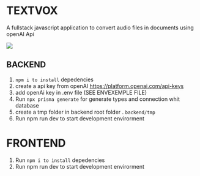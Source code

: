 # TEXTVOX

A fullstack javascript application to convert audio files in documents using openAI Api

<img src="https://raw.githubusercontent.com/rogeriorioli/iaapp/main/web/app/src/assets/logo.png" />

## BACKEND

1. `npm i to install` depedencies
2. create a api key from openAI https://platform.openai.com/api-keys
3. add openAi key in .env file (SEE ENVEXEMPLE FILE)
4. Run `npx prisma generate` for generate types and connection whit database
5. create a tmp folder in backend root folder . `backend/tmp`
6. Run npm run dev to start development envirorment

# FRONTEND

1. Run `npm i to install` depedencies
2. Run npm run dev to start development envirorment
